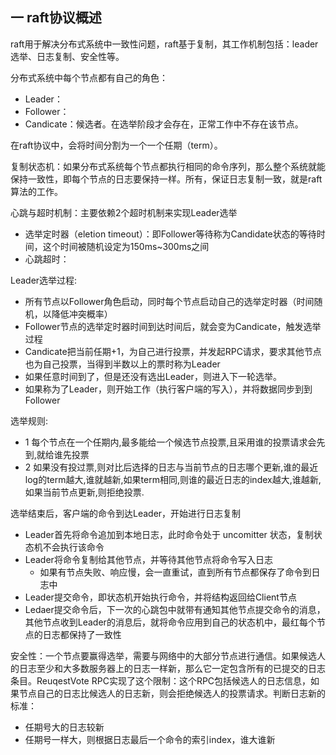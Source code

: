 ## 一 raft协议概述

raft用于解决分布式系统中一致性问题，raft基于复制，其工作机制包括：leader选举、日志复制、安全性等。  

分布式系统中每个节点都有自己的角色：
- Leader：
- Follower：
- Candicate：候选者。在选举阶段才会存在，正常工作中不存在该节点。 

在raft协议中，会将时间分割为一个一个任期（term）。  

复制状态机：如果分布式系统每个节点都执行相同的命令序列，那么整个系统就能保持一致性，即每个节点的日志要保持一样。所有，保证日志复制一致，就是raft算法的工作。  

心跳与超时机制：主要依赖2个超时机制来实现Leader选举
- 选举定时器（eletion timeout）：即Follower等待称为Candidate状态的等待时间，这个时间被随机设定为150ms~300ms之间
- 心跳超时：

Leader选举过程:
- 所有节点以Follower角色启动，同时每个节点启动自己的选举定时器（时间随机，以降低冲突概率）
- Follower节点的选举定时器时间到达时间后，就会变为Candicate，触发选举过程
- Candicate把当前任期+1，为自己进行投票，并发起RPC请求，要求其他节点也为自己投票，当得到半数以上的票时称为Leader
- 如果任意时间到了，但是还没有选出Leader，则进入下一轮选举。
- 如果称为了Leader，则开始工作（执行客户端的写入），并将数据同步到到Follower


选举规则:
- 1 每个节点在一个任期内,最多能给一个候选节点投票,且采用谁的投票请求会先到,就给谁先投票
- 2 如果没有投过票,则对比后选择的日志与当前节点的日志哪个更新,谁的最近log的term越大,谁就越新,如果term相同,则谁的最近日志的index越大,谁越新,如果当前节点更新,则拒绝投票.

选举结束后，客户端的命令到达Leader，开始进行日志复制
- Leader首先将命令追加到本地日志，此时命令处于 uncomitter 状态，复制状态机不会执行该命令
- Leader将命令复制给其他节点，并等待其他节点将命令写入日志
  - 如果有节点失败、响应慢，会一直重试，直到所有节点都保存了命令到日志中
- Leader提交命令，即状态机开始执行命令，并将结构返回给Client节点
- Ledaer提交命令后，下一次的心跳包中就带有通知其他节点提交命令的消息，其他节点收到Leader的消息后，就将命令应用到自己的状态机中，最红每个节点的日志都保持了一致性

安全性：一个节点要赢得选举，需要与网络中的大部分节点进行通信。如果候选人的日志至少和大多数服务器上的日志一样新，那么它一定包含所有的已提交的日志条目。ReuqestVote RPC实现了这个限制：这个RPC包括候选人的日志信息，如果节点自己的日志比候选人的日志新，则会拒绝候选人的投票请求。判断日志新的标准：
- 任期号大的日志较新
- 任期号一样大，则根据日志最后一个命令的索引index，谁大谁新


